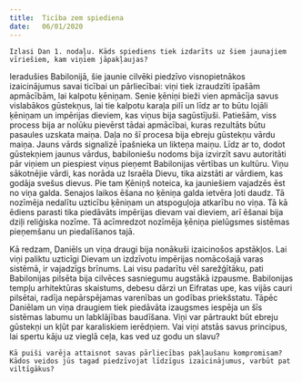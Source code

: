 ```yaml
---
title:  Ticība zem spiediena
date:   06/01/2020
---
```


`Izlasi Dan 1. nodaļu. Kāds spiediens tiek izdarīts uz šiem jaunajiem vīriešiem, kam viņiem jāpakļaujas?`

Ieradušies Babilonijā, šie jaunie cilvēki piedzīvo visnopietnākos izaicinājumus savai ticībai un pārliecībai: viņi tiek izraudzīti īpašām apmācībām, lai kalpotu ķēniņam. Senie ķēniņi bieži vien apmācīja savus vislabākos gūstekņus, lai tie kalpotu karaļa pilī un līdz ar to būtu lojāli ķēniņam un impērijas dieviem, kas viņus bija sagūstījuši. Patiešām, viss process bija ar nolūku pievērst tādai apmācībai, kuras rezultāts būtu pasaules uzskata maiņa. Daļa no šī procesa bija ebreju gūstekņu vārdu maiņa. Jauns vārds signalizē īpašnieka un likteņa maiņu. Līdz ar to, dodot gūstekņiem jaunus vārdus, babiloniešu nodoms bija izvirzīt savu autoritāti pār viņiem un piespiest viņus pieņemt Babilonijas vērtības un kultūru. Viņu sākotnējie vārdi, kas norāda uz Israēla Dievu, tika aizstāti ar vārdiem, kas godāja svešus dievus. Pie tam Ķēniņš noteica, ka jauniešiem vajadzēs ēst no viņa galda. Senajos laikos ēšana no ķēniņa galda ietvēra ļoti daudz. Tā nozīmēja nedalītu uzticību ķēniņam un atspoguļoja atkarību no viņa. Tā kā ēdiens parasti tika piedāvāts impērijas dievam vai dieviem, arī ēšanai bija dziļi reliģiska nozīme. Tā acīmredzot nozīmēja ķēniņa pielūgsmes sistēmas pieņemšanu un piedalīšanos tajā.

Kā redzam, Daniēls un viņa draugi bija nonākuši izaicinošos apstākļos. Lai viņi paliktu uzticīgi Dievam un izdzīvotu impērijas nomācošajā varas sistēmā, ir vajadzīgs brīnums. Lai visu padarītu vēl sarežģītāku, pati Babilonijas pilsēta bija cilvēces sasniegumu augstākā izpausme. Babilonijas tempļu arhitektūras skaistums, debesu dārzi un Eifratas upe, kas vijās cauri pilsētai, radīja nepārspējamas varenības un godības priekšstatu. Tāpēc Daniēlam un viņa draugiem tiek piedāvāta izaugsmes iespēja un šīs sistēmas labumu un labklājības baudīšana. Viņi var pārtraukt būt ebreju gūstekņi un kļūt par karaliskiem ierēdņiem. Vai viņi atstās savus principus, lai spertu kāju uz vieglā ceļa, kas ved uz godu un slavu?

`Kā puiši varēja attaisnot savas pārliecības pakļaušanu kompromisam? Kādos veidos jūs tagad piedzīvojat līdzīgus izaicinājumus, varbūt pat viltīgākus?`